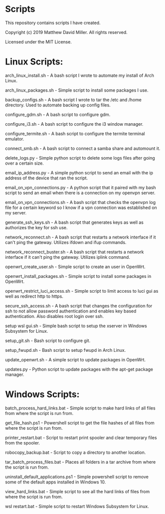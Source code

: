 # Scripts
This repository contains scripts I have created.

Copyright (c) 2019 Matthew David Miller. All rights reserved.

Licensed under the MIT License.

# Linux Scripts:

arch_linux_install.sh - A bash script I wrote to automate my install of Arch Linux.

arch_linux_packages.sh - Simple script to install some packages I use.

backup_configs.sh - A bash script I wrote to tar the /etc and /home directory.  Used to automate backing up config files.

configure_gdm.sh - A bash script to configure gdm.

configure_i3.sh - A bash script to configure the i3 window manager.

configure_termite.sh - A bash script to configure the termite terminal emulator.

connect_smb.sh - A bash script to connect a samba share and automount it.

delete_logs.py - Simple python script to delete some logs files after going over a certain size.

email_ip_address.py - A simple python script to send an email with the ip address of the device that ran the script.

email_on_vpn_connections.py - A python script that it paired with my bash script to send an email when there is a connection on my openvpn server.

email_on_vpn_connections.sh - A bash script that checks the openvpn log file for a certain keyword so I know if a vpn connection was established on my server.

generate_ssh_keys.sh - A bash script that generates keys as well as authorizes the key for ssh use.

network_reconnect.sh - A bash script that restarts a network interface if it can't ping the gateway.  Utilizes ifdown and ifup commands.

network_reconnect_buster.sh - A bash script that restarts a network interface if it can't ping the gateway.  Utilizes iplink command.

openwrt_create_user.sh - Simple script to create an user in OpenWrt.

openwrt_install_packages.sh - Simple script to install some packages in OpenWrt.

openwrt_restrict_luci_access.sh - Simple script to limit access to luci gui as well as redirect http to https.

secure_ssh_access.sh - A bash script that changes the configuration for ssh to not allow password authentication and enables key based authentication. Also disables root login over ssh.

setup wsl gui.sh - Simple bash script to setup the xserver in Windows Subsystem for Linux.

setup_git.sh - Bash script to configure git.

setup_fwupd.sh - Bash script to setup fwupd in Arch Linux.

update_openwrt.sh - A simple script to update packages in OpenWrt.

updates.py - Python script to update packages with the apt-get package manager.

# Windows Scripts:

batch_process_hard_links.bat - Simple script to make hard links of all files from where the script is run from.

get_file_hash.ps1 - Powershell script to get the file hashes of all files from where the script is run from.

printer_restart.bat - Script to restart print spooler and clear temporary files from the spooler.

robocopy_backup.bat - Script to copy a directory to another location.

tar_batch_process_files.bat - Places all folders in a tar archive from where the script is run from.

uninstall_default_applications.ps1 - Simple powershell script to remove some of the default apps installed in Windows 10.

view_hard_links.bat - Simple script to see all the hard links of files from where the script is run from.

wsl restart.bat - Simple script to restart Windows Subsystem for Linux.